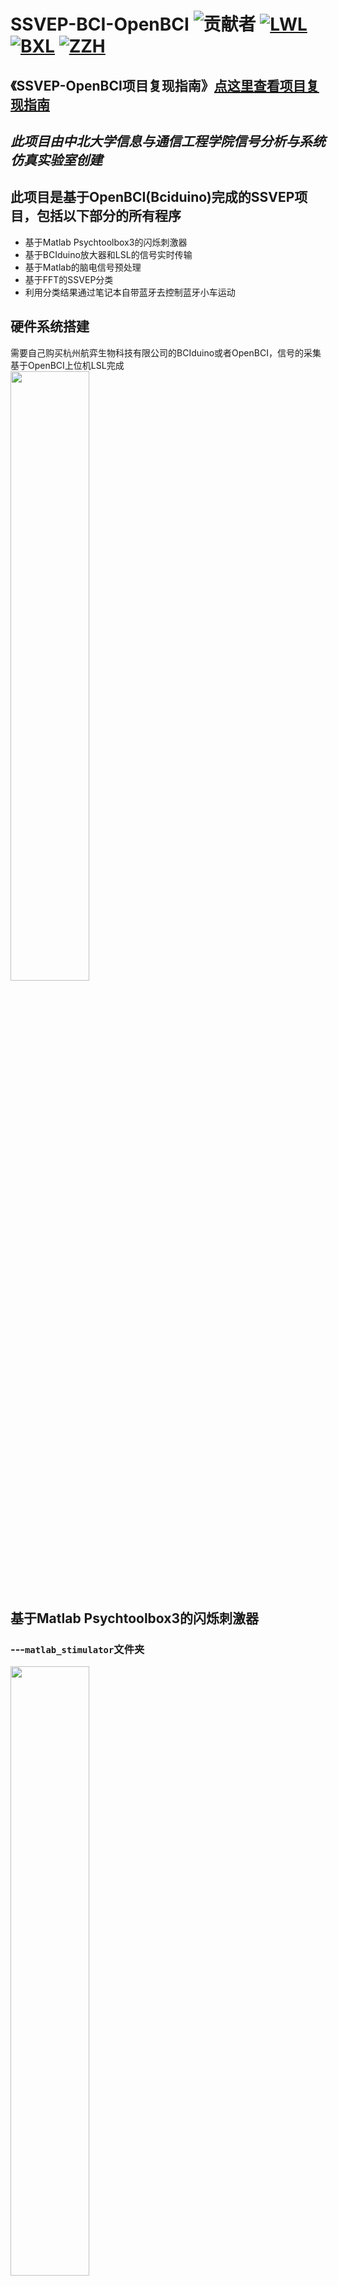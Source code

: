 # SSVEP-BCI-OpenBCI ![贡献者](https://img.shields.io/github/contributors/AI-Tianlong/SSVEP-BCI-OpenBCI?label=%E5%90%88%E4%BD%9C%E8%B4%A1%E7%8C%AE%E8%80%85)  [![LWL](https://img.shields.io/github/followers/lwlBCI?label=LWL&style=social)](https://github.com/lwlBCI) [![BXL](https://img.shields.io/github/followers/Bu0717?label=BXL&style=social)](https://github.com/Bu0717)  [![ZZH](https://img.shields.io/github/followers/HITzihao?label=ZZH&style=social)](https://github.com/HITzihao)

## 《SSVEP-OpenBCI项目复现指南》[点这里查看项目复现指南](https://github.com/AI-Tianlong/SSVEP-BCI-OpenBCI/blob/main/%E3%80%8ASSVEP-OpenBCI%E9%A1%B9%E7%9B%AE%E5%A4%8D%E7%8E%B0%E6%8C%87%E5%8D%97%E3%80%8B.md)

## ***此项目由中北大学信息与通信工程学院信号分析与系统仿真实验室创建***  
## 此项目是基于OpenBCI(Bciduino)完成的SSVEP项目，包括以下部分的所有程序
* 基于Matlab Psychtoolbox3的闪烁刺激器
* 基于BCIduino放大器和LSL的信号实时传输 
* 基于Matlab的脑电信号预处理
* 基于FFT的SSVEP分类
* 利用分类结果通过笔记本自带蓝牙去控制蓝牙小车运动
## 硬件系统搭建
需要自己购买杭州航弈生物科技有限公司的BCIduino或者OpenBCI，信号的采集基于OpenBCI上位机LSL完成  
<img src="https://user-images.githubusercontent.com/50650583/149366828-08c202de-0f79-499a-be11-0f1ad2f552e0.png" width="50%"/>




## 基于Matlab Psychtoolbox3的闪烁刺激器
### ---`matlab_stimulator`文件夹
<img src="https://user-images.githubusercontent.com/50650583/149368480-8caf2b23-deaa-4d2d-9e05-e512cc4999f4.png" width="50%">



## 基于BCIduino放大器和LSL的信号实时传输
### ---`matlab_signal_processing`文件夹-->查看具体说明
![image](https://user-images.githubusercontent.com/50650583/149366997-4a9ed976-9df0-4e66-967d-bdf5d09014a8.png)

## 基于Matlab的脑电信号预处理
### ---`matlab_signal_processing`文件夹-->`offline_analysis`
<img src="https://user-images.githubusercontent.com/50650583/149368378-8ab0b548-8648-42c0-b7c5-b6587f54fd0f.png" width="100%">






## 基于FFT的SSVEP分类
### ---`matlab_signal_processing`文件夹-->`online_analysis`

## 利用分类结果去控制蓝牙小车运动
### ---`matlab_signal_processing`文件夹-->`online_analysis`
<img src='https://user-images.githubusercontent.com/50650583/150639266-47c4ba26-1e60-42e0-bb8a-ba16dde6c2df.png' width='70%'/>

此外，关于本项目的其它问题欢迎随时联系贡献者中的 lwlBCI😚

